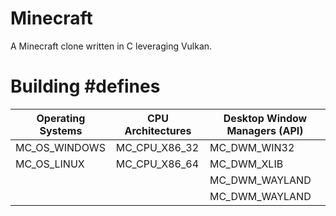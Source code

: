 # Minecraft

A Minecraft clone written in C leveraging Vulkan.

# Building #defines

Operating Systems | CPU Architectures | Desktop Window Managers (API)
----------------- | ----------------- | -----------------------------
MC_OS_WINDOWS     | MC_CPU_X86_32     | MC_DWM_WIN32  
MC_OS_LINUX       | MC_CPU_X86_64     | MC_DWM_XLIB   
                  |                   | MC_DWM_WAYLAND
                  |                   | MC_DWM_WAYLAND